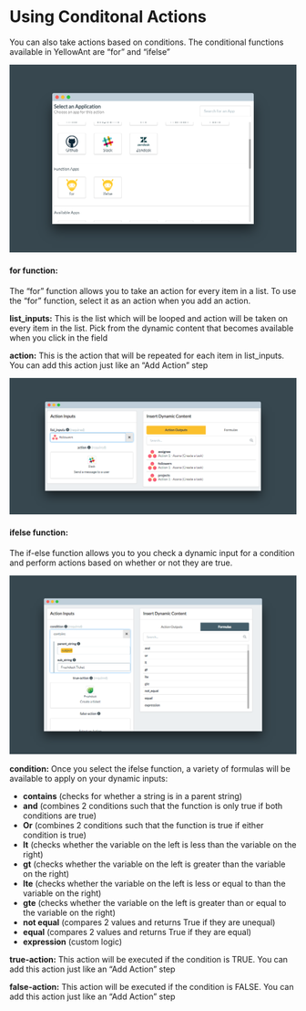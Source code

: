 # Using Conditonal Actions

You can also take actions based on conditions. The conditional functions available in YellowAnt are “for” and “ifelse”

![&quot;for&quot; and &quot;ifelse&quot; conditional actions are available in YellowAnt](../../../.gitbook/assets/screely-1536731916789.png)

#### **for function:**

The “for” function allows you to take an action for every item in a list. To use the “for” function, select it as an action when you add an action.

**list\_inputs:** This is the list which will be looped and action will be taken on every item in the list. Pick from the dynamic content that becomes available when you click in the field

**action:** This is the action that will be repeated for each item in list\_inputs. You can add this action just like an “Add Action” step

![An example of using the &quot;for&quot; conditional action](../../../.gitbook/assets/screely-1536732040323.png)

#### **ifelse function:**

The if-else function allows you to you check a dynamic input for a condition and perform actions based on whether or not they are true.

![using &quot;ifelse&quot; conditional action](../../../.gitbook/assets/screely-1536733038165.png)

**condition:** Once you select the ifelse function, a variety of formulas will be available to apply on your dynamic inputs:

* **contains** \(checks for whether a string is in a parent string\)
* **and** \(combines 2 conditions such that the function is only true if both conditions are true\)
* **Or** \(combines 2 conditions such that the function is true if either condition is true\)
* **lt** \(checks whether the variable on the left is less than the variable on the right\)
* **gt** \(checks whether the variable on the left is greater than the variable on the right\)
* **lte** \(checks whether the variable on the left is less or equal to than the variable on the right\)
* **gte** \(checks whether the variable on the left is greater than or equal to the variable on the right\)
* **not equal** \(compares 2 values and returns True if they are unequal\)
* **equal**  \(compares 2 values and returns True if they are equal\)
* **expression** \(custom logic\)

**true-action:** This action will be executed if the condition is TRUE. You can add this action just like an “Add Action” step

**false-action:** This action will be executed if the condition is FALSE. You can add this action just like an “Add Action” step  


